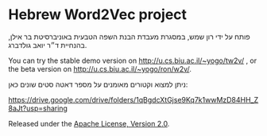 # Hebrew Word2Vec project

 פותח על ידי רון שמש, במסגרת מעבדת הבנת השפה הטבעית באוניברסיטת בר אילן, בהנחיית ד״ר יואב גולדברג.

You can try the stable demo version on http://u.cs.biu.ac.il/~yogo/tw2v/ , or the beta version on http://u.cs.biu.ac.il/~yogo/ron/w2v/.

ניתן למצוא וקטורים מאומנים על מספר דאטה סטים שונים כאן:

https://drive.google.com/drive/folders/1qBgdcXtGjse9Kq7k1wwMzD84HH_Z8aJt?usp=sharing


Released under the [Apache License, Version 2.0](https://www.apache.org/licenses/LICENSE-2.0).

